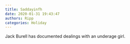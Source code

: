 ```yaml
---
title: Saddayinfh
date: 2020-01-31 19:43:47
authors: Ripp
categories: Holiday
---
```


 Jack Burell has documented dealings with an underage girl.